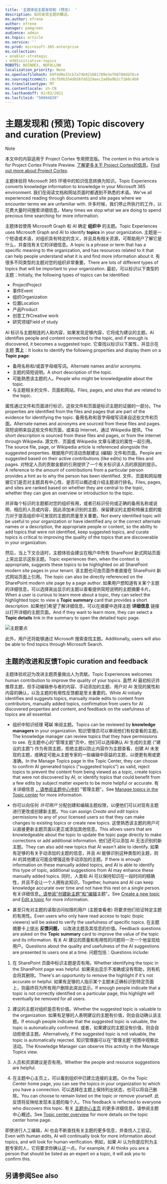 ```yaml
---
title: '主题体验主题发现和 (预览)  '
description: 如何发现主题的概述。
ms.author: efrene
author: efrene
manager: pamgreen
audience: admin
ms.topic: article
ms.service: ''
ms.prod: microsoft-365-enterprise
ms.collection:
- enabler-strategic
- m365initiative-topics
ROBOTS: NOINDEX, NOFOLLOW
localization_priority: None
ms.openlocfilehash: b9f4d0e33cb7a74b921681709e3ef68780dd76c4
ms.sourcegitcommit: c0cfb9b354db56fdd329aec2a89a9b2cf160c4b0
ms.translationtype: MT
ms.contentlocale: zh-CN
ms.lasthandoff: 02/03/2021
ms.locfileid: "50094839"
---
```

# <a name="topic-discovery-and-curation-preview"></a><span data-ttu-id="b91b7-103">主题发现和 (预览) </span><span class="sxs-lookup"><span data-stu-id="b91b7-103">Topic discovery and curation (Preview)</span></span>

> [!Note] 
> <span data-ttu-id="b91b7-104">本文中的内容适用于 Project Cortex 专用预览版。</span><span class="sxs-lookup"><span data-stu-id="b91b7-104">The content in this article is for Project Cortex Private Preview.</span></span> <span data-ttu-id="b91b7-105">[了解更多关于 Project Cortex的信息](https://aka.ms/projectcortex)。</span><span class="sxs-lookup"><span data-stu-id="b91b7-105">[Find out more about Project Cortex](https://aka.ms/projectcortex).</span></span>

<span data-ttu-id="b91b7-106">主题体验将 Microsoft 365 环境中的知识信息转换为知识。</span><span class="sxs-lookup"><span data-stu-id="b91b7-106">Topic Experiences converts knowledge information to knowledge in your Microsoft 365 environment.</span></span> <span data-ttu-id="b91b7-107">我们在阅读文档和网站页面时都遇到不熟悉的术语。</span><span class="sxs-lookup"><span data-stu-id="b91b7-107">We've all experienced reading through documents and site pages where we encounter terms we are unfamiliar with.</span></span> <span data-ttu-id="b91b7-108">许多时候，我们停止所执行的工作，以花费大量时间搜索详细信息。</span><span class="sxs-lookup"><span data-stu-id="b91b7-108">Many times we stop what we are doing to spend precious time searching for more information.</span></span>

<span data-ttu-id="b91b7-109">主题体验使用 Microsoft Graph 和 AI 确定 **组织中** 的主题。</span><span class="sxs-lookup"><span data-stu-id="b91b7-109">Topic Experiences uses Microsoft Graph and AI to identify **topics** in your organization.</span></span>  <span data-ttu-id="b91b7-110">主题是一个短语或术语，对组织具有特定的含义，并且具有相关资源，可帮助用户了解它是什么，并查找有关它的详细信息。</span><span class="sxs-lookup"><span data-stu-id="b91b7-110">A topic is a phrase or term that has a specific meaning to the organization, and has resources related to it that can help people understand what it is and find more information about it.</span></span> <span data-ttu-id="b91b7-111">有很多不同类型的主题对您的组织非常重要。</span><span class="sxs-lookup"><span data-stu-id="b91b7-111">There are lots of different types of topics that will be important to your organization.</span></span> <span data-ttu-id="b91b7-112">最初，可以标识以下类型的主题：</span><span class="sxs-lookup"><span data-stu-id="b91b7-112">Initially, the following types of topics can be identified:</span></span>
- <span data-ttu-id="b91b7-113">Project</span><span class="sxs-lookup"><span data-stu-id="b91b7-113">Project</span></span>
- <span data-ttu-id="b91b7-114">事件</span><span class="sxs-lookup"><span data-stu-id="b91b7-114">Event</span></span>
- <span data-ttu-id="b91b7-115">组织</span><span class="sxs-lookup"><span data-stu-id="b91b7-115">Organization</span></span>
- <span data-ttu-id="b91b7-116">位置</span><span class="sxs-lookup"><span data-stu-id="b91b7-116">Location</span></span>
- <span data-ttu-id="b91b7-117">产品</span><span class="sxs-lookup"><span data-stu-id="b91b7-117">Product</span></span>
- <span data-ttu-id="b91b7-118">创意工作</span><span class="sxs-lookup"><span data-stu-id="b91b7-118">Creative work</span></span>
- <span data-ttu-id="b91b7-119">研究领域</span><span class="sxs-lookup"><span data-stu-id="b91b7-119">Field of study</span></span>

<span data-ttu-id="b91b7-120">AI 标识与主题相连的人和内容，如果发现足够内容，它将成为建议的主题。</span><span class="sxs-lookup"><span data-stu-id="b91b7-120">AI identifies people and content connected to the topic, and if enough is discovered, it becomes a suggested topic.</span></span> <span data-ttu-id="b91b7-121">它查找以标识以下属性，并显示在主题 **页上**：</span><span class="sxs-lookup"><span data-stu-id="b91b7-121">It looks to identify the following properties and display them on a **Topic page**:</span></span>
- <span data-ttu-id="b91b7-122">备用名称和/或首字母缩写词。</span><span class="sxs-lookup"><span data-stu-id="b91b7-122">Alternate names and/or acronyms.</span></span>
- <span data-ttu-id="b91b7-123">主题的简短说明。</span><span class="sxs-lookup"><span data-stu-id="b91b7-123">A short description of the topic.</span></span>
- <span data-ttu-id="b91b7-124">可能熟悉该主题的人。</span><span class="sxs-lookup"><span data-stu-id="b91b7-124">People who might be knowledgeable about the topic.</span></span>
- <span data-ttu-id="b91b7-125">与主题相关的文件、页面和网站。</span><span class="sxs-lookup"><span data-stu-id="b91b7-125">Files, pages, and sites that are related to the topic.</span></span>

<span data-ttu-id="b91b7-126">属性通过文件和页面进行标识，这些文件和页面是标识主题的证据的一部分。</span><span class="sxs-lookup"><span data-stu-id="b91b7-126">The properties are identified from the files and pages that are part of the evidence for identifying the topic.</span></span> <span data-ttu-id="b91b7-127">备用名称和首字母缩写词来自这些文件和页面。</span><span class="sxs-lookup"><span data-stu-id="b91b7-127">Alternate names and acronyms are sourced from these files and pages.</span></span> <span data-ttu-id="b91b7-128">简短说明来自这些文件和页面，或来自 Internet，通过 Wikipedia 提供。</span><span class="sxs-lookup"><span data-stu-id="b91b7-128">The short description is sourced from these files and pages, or from the internet through Wikipedia.</span></span> <span data-ttu-id="b91b7-129">源文件、页面或 Wikipedia 文章与建议的属性一起引用。</span><span class="sxs-lookup"><span data-stu-id="b91b7-129">The source file, page, or Wikipedia article is referenced alongside the suggested properties.</span></span> <span data-ttu-id="b91b7-130">根据用户的活动贡献建议 (编辑) 文件和页面。</span><span class="sxs-lookup"><span data-stu-id="b91b7-130">People are suggested based on their active contributions (like edits) to the files and pages.</span></span> <span data-ttu-id="b91b7-131">对特定人员的贡献金额的引用提供了一个有关标识该人员的原因的提示。</span><span class="sxs-lookup"><span data-stu-id="b91b7-131">A reference to the amount of contributions from a particular person provides a hint as to why the person has been identified.</span></span> <span data-ttu-id="b91b7-132">文件、页面和网站根据它们是否对主题具有中心性、是否可以概述或介绍主题进行排名。</span><span class="sxs-lookup"><span data-stu-id="b91b7-132">Files, pages, and sites are ranked based on whether they are central to the topic, whether they can give an overview or introduction to the topic.</span></span> 

<span data-ttu-id="b91b7-133">并非每个标识的主题都对您的组织有用，或者已标识任何或正确的备用名称或说明、相应的人员或内容，因此添加未识别的主题、保留建议的主题和特展主题的能力对于提高组织中可发现的主题的质量至关重要。</span><span class="sxs-lookup"><span data-stu-id="b91b7-133">Not every identified topic will be useful to your organization or have identified any or the correct alternate names or a description, the appropriate people or content, so the ability to add topics that were not identified, keep suggested topics, and curate topics is critical to improving the quality of the topics that are discoverable in your organization.</span></span>

<span data-ttu-id="b91b7-134">然后，当上下文合适时，主题体验会建议在租户中所有 SharePoint 新式网站页面上突出显示这些主题。</span><span class="sxs-lookup"><span data-stu-id="b91b7-134">Topic experiences then, when the context is appropriate, suggests these topics to be highlighted on all SharePoint modern site pages in your tenant.</span></span> <span data-ttu-id="b91b7-135">该主题也可由页面作者直接在 SharePoint 新式网站页面上引用。</span><span class="sxs-lookup"><span data-stu-id="b91b7-135">The topic can also be directly referenced on the SharePoint modern site page by a page author.</span></span> <span data-ttu-id="b91b7-136">如果用户想知道有关某个主题的详细信息，可以选择突出显示的主题以查看提供简短说明的主题摘要卡片。 </span><span class="sxs-lookup"><span data-stu-id="b91b7-136">When a user is curious to learn more about a topic, they can select the highlighted topic to view a **Topic summary** card that provides a short description.</span></span> <span data-ttu-id="b91b7-137">如果他们希望了解详细信息，可以在摘要中选择主题 **详细信息** 链接以打开详细的主题页面。</span><span class="sxs-lookup"><span data-stu-id="b91b7-137">And if they want to learn more, they can select a **Topic details** link in the summary to open the detailed topic page.</span></span>

![主题要点](../media/knowledge-management/saturn.png) </br>

<span data-ttu-id="b91b7-139">此外，用户还将能够通过 Microsoft 搜索查找主题。</span><span class="sxs-lookup"><span data-stu-id="b91b7-139">Additionally, users will also be able to find topics through Microsoft Search.</span></span>

## <a name="topic-curation-and-feedback"></a><span data-ttu-id="b91b7-140">主题的改进和反馈</span><span class="sxs-lookup"><span data-stu-id="b91b7-140">Topic curation and feedback</span></span>

<span data-ttu-id="b91b7-141">主题体验欢迎为改进主题质量做出人为贡献。</span><span class="sxs-lookup"><span data-stu-id="b91b7-141">Topic Experiences welcomes human contribution to improve the quality of your topics.</span></span> <span data-ttu-id="b91b7-142">虽然 AI 最初标识并推荐主题，但手动编辑参与者的内容、手动添加的主题、用户对 AI 发现的属性和内容的确认，以及主题的有用性反馈都是至关重要的。</span><span class="sxs-lookup"><span data-stu-id="b91b7-142">While AI initially identifies and suggests topics, manually made edits to content from contributors, manually added topics, confirmation from users for AI discovered properties and content, and feedback on the usefulness of topics are all essential.</span></span>

- <span data-ttu-id="b91b7-143">组织中知识经理 **可以** 审阅主题。</span><span class="sxs-lookup"><span data-stu-id="b91b7-143">Topics can be reviewed by **knowledge managers** in your organization.</span></span> <span data-ttu-id="b91b7-144">知识管理员可以审阅他们有权查看的主题。</span><span class="sxs-lookup"><span data-stu-id="b91b7-144">The knowledge manager can review topics that they have permissions to see.</span></span> <span data-ttu-id="b91b7-145">在主题中心的"管理主题"页中，他们可以选择确认 AI 生成的主题 ("建议的主题") 作为有效主题，拒绝主题以防止内容作为主题查看，创建 AI 未发现的主题，或确定可能从主题专家的一些编辑中获益的主题，以便更有用或更准确。</span><span class="sxs-lookup"><span data-stu-id="b91b7-145">In the Manage Topics page in the Topic Center, they can choose to confirm AI generated topics ("suggested topics") as valid, reject topics to prevent the content from being viewed as a topic, create topics that were not discovered by AI, or identify topics that could benefit from a few edits by subject matter experts to be more helpful or accurate.</span></span> <span data-ttu-id="b91b7-146">有关详细信息 [，请参阅主题中心中的](manage-topics.md) "管理主题"。</span><span class="sxs-lookup"><span data-stu-id="b91b7-146">See [Manage topics in the Topic center](manage-topics.md) for more information.</span></span>

- <span data-ttu-id="b91b7-147">你可以向任何 *许可用户* 分配创建和编辑主题权限，以便他们可以对现有主题进行更改或创建新主题。</span><span class="sxs-lookup"><span data-stu-id="b91b7-147">You can assign *Create and edit topics* permissions to any of your licensed users so that they can make changes to existing topics or create new topics.</span></span> <span data-ttu-id="b91b7-148">这使熟悉该主题的用户可以直接更新主题页面以更正或添加其他信息。</span><span class="sxs-lookup"><span data-stu-id="b91b7-148">This allows users that are knowledgeable about the topic to update the topic page directly to make corrections or add additional information.</span></span> <span data-ttu-id="b91b7-149">他们还可以添加 AI 无法识别的新主题。</span><span class="sxs-lookup"><span data-stu-id="b91b7-149">They can also add new topics that AI wasn't able to identify.</span></span> <span data-ttu-id="b91b7-150">如果有足够的有关手动添加的主题的信息，并且 AI 能够识别这种类型的主题，则 AI 的其他建议可能会增强这些手动添加的主题。</span><span class="sxs-lookup"><span data-stu-id="b91b7-150">If there is enough information on these manually added topics, and AI is able to identify this type of topic, additional suggestions from AI may enhance these manually added topics.</span></span> <span data-ttu-id="b91b7-151">同时，人类和 AI 可以保持知识在一段时间的精确性，并且不会让一个人拥有此知识。</span><span class="sxs-lookup"><span data-stu-id="b91b7-151">Together, humans and AI can keep knowledge accurate over time and not have this rest on a single person.</span></span> <span data-ttu-id="b91b7-152">有关详细信息[，请参阅"创建新主题](https://docs.microsoft.com/microsoft-365/knowledge/create-a-topic)["和"编辑](https://docs.microsoft.com/microsoft-365/knowledge/edit-a-topic)主题"。</span><span class="sxs-lookup"><span data-stu-id="b91b7-152">See [Create a new topic](https://docs.microsoft.com/microsoft-365/knowledge/create-a-topic) and [Edit a topic](https://docs.microsoft.com/microsoft-365/knowledge/edit-a-topic) for more information.</span></span>

- <span data-ttu-id="b91b7-153">甚至只有对主题的读取访问权限的用户 (主题查看者) 将要求他们验证特定主题的有用性。</span><span class="sxs-lookup"><span data-stu-id="b91b7-153">Even users who only have read access to topic (topic viewers) will be asked to verify the usefulness of specific topics.</span></span> <span data-ttu-id="b91b7-154">在主题摘要卡上提出 **反馈问题，** 以改进主题及其信息的价值。</span><span class="sxs-lookup"><span data-stu-id="b91b7-154">Feedback questions are asked on the **Topic summary** card to improve the value of the topic and its information.</span></span> <span data-ttu-id="b91b7-155">有关 AI 建议的质量和有用性的问题将一次一个地呈现给用户。</span><span class="sxs-lookup"><span data-stu-id="b91b7-155">Questions about the quality and usefulness of the AI suggestions are presented to users one at a time.</span></span> <span data-ttu-id="b91b7-156">问题包括：</span><span class="sxs-lookup"><span data-stu-id="b91b7-156">Questions include:</span></span>
1. <span data-ttu-id="b91b7-157">在 SharePoint 页面中标识主题是否有用。</span><span class="sxs-lookup"><span data-stu-id="b91b7-157">Whether identifying the topic in the SharePoint page was helpful.</span></span> <span data-ttu-id="b91b7-158">如果突出显示不准确或没有帮助，则有机会将其删除。</span><span class="sxs-lookup"><span data-stu-id="b91b7-158">There's an opportunity to remove the highlight if it's not accurate or helpful.</span></span> <span data-ttu-id="b91b7-159">如果有足够的人指示某个主题未正确标识到特定页面上，则最终将为所有用户删除此突出显示。</span><span class="sxs-lookup"><span data-stu-id="b91b7-159">If enough people indicate that a topic is not correctly identified on a particular page, this highlight will eventually be removed for all users.</span></span> 

2. <span data-ttu-id="b91b7-160">建议的主题对组织是否有价值。</span><span class="sxs-lookup"><span data-stu-id="b91b7-160">Whether the suggested topic is valuable to the organization.</span></span> <span data-ttu-id="b91b7-161">如果有足够的人表明建议的主题有价值，则会自动确认该主题。</span><span class="sxs-lookup"><span data-stu-id="b91b7-161">If enough people indicate that the suggested topic is valuable, the topic is automatically confirmed.</span></span> <span data-ttu-id="b91b7-162">或者，如果建议的主题没有价值，则会自动拒绝该主题。</span><span class="sxs-lookup"><span data-stu-id="b91b7-162">Alternatively, if the suggested topic is not valuable, the topic is automatically rejected.</span></span> <span data-ttu-id="b91b7-163">知识管理器可以在"管理主题"视图中观察此活动。</span><span class="sxs-lookup"><span data-stu-id="b91b7-163">The Knowledge Manager can observe this activity in the Manage Topics view.</span></span>

3. <span data-ttu-id="b91b7-164">人员和资源建议是否有用。</span><span class="sxs-lookup"><span data-stu-id="b91b7-164">Whether the people and resource suggestions are helpful.</span></span>

4. <span data-ttu-id="b91b7-165">在主题中心主页上，可以看到组织中已建立连接的主题。</span><span class="sxs-lookup"><span data-stu-id="b91b7-165">On the Topic Center home page, you can see the topics in your organization to which you have a connection.</span></span> <span data-ttu-id="b91b7-166">可以选择在主题上保持列出状态，也可以将自己删除。</span><span class="sxs-lookup"><span data-stu-id="b91b7-166">You can choose to remain listed on the topic or remove yourself.</span></span> <span data-ttu-id="b91b7-167">此反馈将反映给发现本主题的每个人。</span><span class="sxs-lookup"><span data-stu-id="b91b7-167">This feedback is reflected to everyone who discovers this topic.</span></span> <span data-ttu-id="b91b7-168">有关 [主题中心主页](https://docs.microsoft.com/microsoft-365/knowledge/topic-center-overview) 的更多详细信息，请参阅主题中心概述。</span><span class="sxs-lookup"><span data-stu-id="b91b7-168">See [Topic center overview](https://docs.microsoft.com/microsoft-365/knowledge/topic-center-overview) for more details on the topic center home page.</span></span>

<span data-ttu-id="b91b7-169">即使进行人工编辑，AI 也会不断查找有关主题的更多信息，并查找人工验证。</span><span class="sxs-lookup"><span data-stu-id="b91b7-169">Even with human edits, AI will continually look for more information about topics, and will look for human verification.</span></span> <span data-ttu-id="b91b7-170">例如，如果 AI 认为你是应列为主题专家的人，它将要求你确认这一点。</span><span class="sxs-lookup"><span data-stu-id="b91b7-170">For example, if AI thinks you are a person that should be listed as an expert on a topic, it will ask you to confirm this.</span></span> 


## <a name="see-also"></a><span data-ttu-id="b91b7-171">另请参阅</span><span class="sxs-lookup"><span data-stu-id="b91b7-171">See also</span></span>
